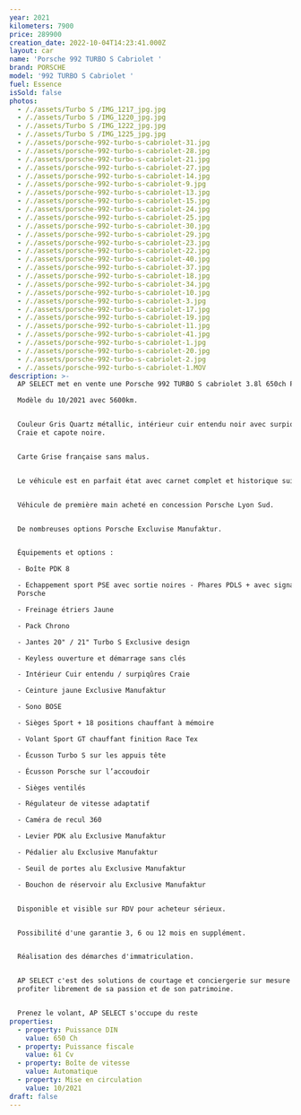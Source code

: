 ```yaml
---
year: 2021
kilometers: 7900
price: 289900
creation_date: 2022-10-04T14:23:41.000Z
layout: car
name: 'Porsche 992 TURBO S Cabriolet '
brand: PORSCHE
model: '992 TURBO S Cabriolet '
fuel: Essence
isSold: false
photos:
  - /./assets/Turbo S /IMG_1217_jpg.jpg
  - /./assets/Turbo S /IMG_1220_jpg.jpg
  - /./assets/Turbo S /IMG_1222_jpg.jpg
  - /./assets/Turbo S /IMG_1225_jpg.jpg
  - /./assets/porsche-992-turbo-s-cabriolet-31.jpg
  - /./assets/porsche-992-turbo-s-cabriolet-28.jpg
  - /./assets/porsche-992-turbo-s-cabriolet-21.jpg
  - /./assets/porsche-992-turbo-s-cabriolet-27.jpg
  - /./assets/porsche-992-turbo-s-cabriolet-14.jpg
  - /./assets/porsche-992-turbo-s-cabriolet-9.jpg
  - /./assets/porsche-992-turbo-s-cabriolet-13.jpg
  - /./assets/porsche-992-turbo-s-cabriolet-15.jpg
  - /./assets/porsche-992-turbo-s-cabriolet-24.jpg
  - /./assets/porsche-992-turbo-s-cabriolet-25.jpg
  - /./assets/porsche-992-turbo-s-cabriolet-30.jpg
  - /./assets/porsche-992-turbo-s-cabriolet-29.jpg
  - /./assets/porsche-992-turbo-s-cabriolet-23.jpg
  - /./assets/porsche-992-turbo-s-cabriolet-22.jpg
  - /./assets/porsche-992-turbo-s-cabriolet-40.jpg
  - /./assets/porsche-992-turbo-s-cabriolet-37.jpg
  - /./assets/porsche-992-turbo-s-cabriolet-18.jpg
  - /./assets/porsche-992-turbo-s-cabriolet-34.jpg
  - /./assets/porsche-992-turbo-s-cabriolet-10.jpg
  - /./assets/porsche-992-turbo-s-cabriolet-3.jpg
  - /./assets/porsche-992-turbo-s-cabriolet-17.jpg
  - /./assets/porsche-992-turbo-s-cabriolet-19.jpg
  - /./assets/porsche-992-turbo-s-cabriolet-11.jpg
  - /./assets/porsche-992-turbo-s-cabriolet-41.jpg
  - /./assets/porsche-992-turbo-s-cabriolet-1.jpg
  - /./assets/porsche-992-turbo-s-cabriolet-20.jpg
  - /./assets/porsche-992-turbo-s-cabriolet-2.jpg
  - /./assets/porsche-992-turbo-s-cabriolet-1.MOV
description: >-
  AP SELECT met en vente une Porsche 992 TURBO S cabriolet 3.8l 650ch PDK.

  Modèle du 10/2021 avec 5600km.


  Couleur Gris Quartz métallic, intérieur cuir entendu noir avec surpiqûres
  Craie et capote noire.


  Carte Grise française sans malus.


  Le véhicule est en parfait état avec carnet complet et historique suivi.


  Véhicule de première main acheté en concession Porsche Lyon Sud.


  De nombreuses options Porsche Excluvise Manufaktur.


  Équipements et options :

  - Boîte PDK 8

  - Echappement sport PSE avec sortie noires - Phares PDLS + avec signature
  Porsche

  - Freinage étriers Jaune

  - Pack Chrono

  - Jantes 20" / 21" Turbo S Exclusive design

  - Keyless ouverture et démarrage sans clés

  - Intérieur Cuir entendu / surpiqûres Craie

  - Ceinture jaune Exclusive Manufaktur

  - Sono BOSE

  - Sièges Sport + 18 positions chauffant à mémoire

  - Volant Sport GT chauffant finition Race Tex

  - Écusson Turbo S sur les appuis tête

  - Écusson Porsche sur l’accoudoir

  - Sièges ventilés

  - Régulateur de vitesse adaptatif

  - Caméra de recul 360

  - Levier PDK alu Exclusive Manufaktur

  - Pédalier alu Exclusive Manufaktur

  - Seuil de portes alu Exclusive Manufaktur

  - Bouchon de réservoir alu Exclusive Manufaktur


  Disponible et visible sur RDV pour acheteur sérieux.


  Possibilité d'une garantie 3, 6 ou 12 mois en supplément.


  Réalisation des démarches d'immatriculation.


  AP SELECT c'est des solutions de courtage et conciergerie sur mesure pour
  profiter librement de sa passion et de son patrimoine.


  Prenez le volant, AP SELECT s'occupe du reste
properties:
  - property: Puissance DIN
    value: 650 Ch
  - property: Puissance fiscale
    value: 61 Cv
  - property: Boîte de vitesse
    value: Automatique
  - property: Mise en circulation
    value: 10/2021
draft: false
---
```





